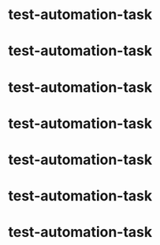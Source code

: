 # test-automation-task
# test-automation-task
# test-automation-task
# test-automation-task
# test-automation-task
# test-automation-task
# test-automation-task
